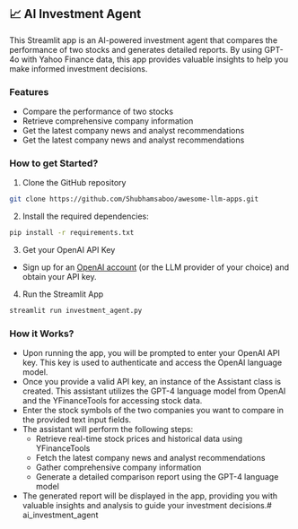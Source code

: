 ## 📈 AI Investment Agent
This Streamlit app is an AI-powered investment agent that compares the performance of two stocks and generates detailed reports. By using GPT-4o with Yahoo Finance data, this app provides valuable insights to help you make informed investment decisions.

### Features
- Compare the performance of two stocks
- Retrieve comprehensive company information
- Get the latest company news and analyst recommendations
- Get the latest company news and analyst recommendations

### How to get Started?

1. Clone the GitHub repository

```bash
git clone https://github.com/Shubhamsaboo/awesome-llm-apps.git
```
2. Install the required dependencies:

```bash
pip install -r requirements.txt
```
3. Get your OpenAI API Key

- Sign up for an [OpenAI account](https://platform.openai.com/) (or the LLM provider of your choice) and obtain your API key.

4. Run the Streamlit App
```bash
streamlit run investment_agent.py
```

### How it Works?

- Upon running the app, you will be prompted to enter your OpenAI API key. This key is used to authenticate and access the OpenAI language model.
- Once you provide a valid API key, an instance of the Assistant class is created. This assistant utilizes the GPT-4 language model from OpenAI and the YFinanceTools for accessing stock data.
- Enter the stock symbols of the two companies you want to compare in the provided text input fields.
- The assistant will perform the following steps:
    - Retrieve real-time stock prices and historical data using YFinanceTools
    - Fetch the latest company news and analyst recommendations
    - Gather comprehensive company information
    - Generate a detailed comparison report using the GPT-4 language model
- The generated report will be displayed in the app, providing you with valuable insights and analysis to guide your investment decisions.# ai_investment_agent
